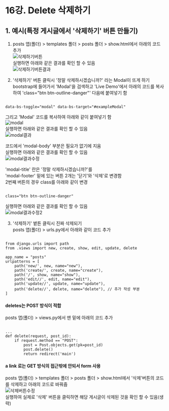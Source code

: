 # 16강. Delete 삭제하기  

## 1. 예시(특정 게시글에서 '삭제하기' 버튼 만들기)  
1. posts 앱(폴더) > templates 폴더 > posts 폴더 > show.html에서 아래의 코드 추가  
![삭제하기버튼](https://user-images.githubusercontent.com/31130917/107024245-21625500-67eb-11eb-9044-c9acbe0a9682.PNG)  
실행하면 아래와 같은 결과를 확인 할 수 있음  
![삭제하기버튼결과](https://user-images.githubusercontent.com/31130917/107024248-21faeb80-67eb-11eb-999e-0fc96b658306.PNG)  
  
2. '삭제하기' 버튼 클릭시 '정말 삭제하시겠습니까?' 라는 Modal이 뜨게 하기  
bootstrap에 들어가서 'Modal'을 검색하고 'Live Demo'에서 아래의 코드를 복사하여 'class="btn btn-outline-danger"' 다음에 붙여넣기 함  
<pre><code>
data-bs-toggle="modal" data-bs-target="#exampleModal"
</code></pre>  
그리고 'Modal' 코드를 복사하여 아래와 같이 붙여넣기 함  
![modal](https://user-images.githubusercontent.com/31130917/107027419-7738fc00-67ef-11eb-9841-69d04717144e.PNG)  
실행하면 아래와 같은 결과를 확인 할 수 있음  
![modal결과](https://user-images.githubusercontent.com/31130917/107027427-786a2900-67ef-11eb-8a2d-7699c1ba05de.PNG)  
  
코드에서 'modal-body' 부분은 필요가 없기에 지움  
실행하면 아래와 같은 결과를 확인 할 수 있음  
![modal결과수정](https://user-images.githubusercontent.com/31130917/107027652-c97a1d00-67ef-11eb-94c6-99edb79c8db9.PNG)  
  
'modal-title' 란은 '정말 삭제하시겠습니까?'를  
'modal-footer' 밑에 있는 버튼 2개는 '닫기'와 '삭제'로 변경함  
2번째 버튼의 경우 class를 아래와 같이 변경  
<pre><code>
class="btn btn-outline-danger"
</code></pre>  
실행하면 아래와 같은 결과를 확인 할 수 있음  
![modal결과수정2](https://user-images.githubusercontent.com/31130917/107028110-7359a980-67f0-11eb-9076-f581bfb978e8.PNG)  
  
3. '삭제하기' 벝튼 클릭시 진짜 삭제되기  
posts 앱(폴더) > urls.py에서 아래와 같이 코드 추가  
<pre><code>
from django.urls import path  
from .views import new, create, show, edit, update, delete  

app_name = "posts"  
urlpatterns = [  
    path('new/', new, name="new"),  
    path('create/', create, name="create"),  
    path('<int:post_id>/', show, name="show"),  
    path('edit/<int:post_id>/', edit, name="edit"),  
    path('update/<int:post_id>/', update, name="update"),  
    path('delete/<int:post_id>/', delete, name="delete"), // 추가 작성 부분  
]
</code></pre>  
  
#### deletes는 POST 방식이 적합  
posts 앱(폴더) > views.py에서 맨 밑에 아래의 코드 추가  
<pre><code>
...  
def delete(request, post_id):  
    if request.method == "POST":  
        post = Post.objects.get(pk=post_id)  
        post.delete()  
        return redirect('main')
</code></pre>  
  
#### a link 로는 GET 방식의 접근밖에 안되서 form 사용  
posts 앱(폴더) > templates 폴더 > posts 폴더 > show.html에서 '삭제'버튼의 코드를 삭제하고 아래의 코드로 바꿔줌  
![삭제버튼수정](https://user-images.githubusercontent.com/31130917/107029222-08a96d80-67f2-11eb-8b9b-9e75e1d72620.PNG)  
실행하여 실제로 '삭제' 버튼을 클릭하면 해당 게시글이 삭제된 것을 확인 할 수 있음(생략)
